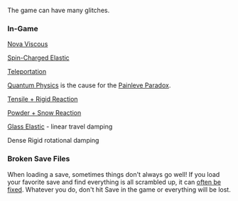 The game can have many glitches.

  

### In-Game

[Nova Viscous](/Viscous.md "Viscous")

[Spin-Charged Elastic](/Spin-Charged%20Elastic.md "Spin-Charged Elastic")

[Teleportation](/Teleportation.md "Teleportation")

[Quantum Physics](/Quantum%20Physics.md "Quantum Physics") is the cause for the [Painleve Paradox](/Painlev%C3%A9%20Paradox.md "Painlevé Paradox").

[Tensile + Rigid Reaction](/Tensile-Rigid%20reaction.md "Tensile-Rigid reaction")

[Powder + Snow Reaction](/Powder-Snow%20Reaction.md "Powder-Snow Reaction")

[Glass Elastic](/Glass%20Elastic.md "Glass Elastic") - linear travel damping

Dense Rigid rotational damping

  

### Broken Save Files

When loading a save, sometimes things don't always go well! If you load your favorite save and find everything is all scrambled up, it can [often be fixed](/.oec%20File%20Manipulation.md#Un-breaking-a-Save ".oec File Manipulation"). Whatever you do, don't hit Save in the game or everything will be lost.
